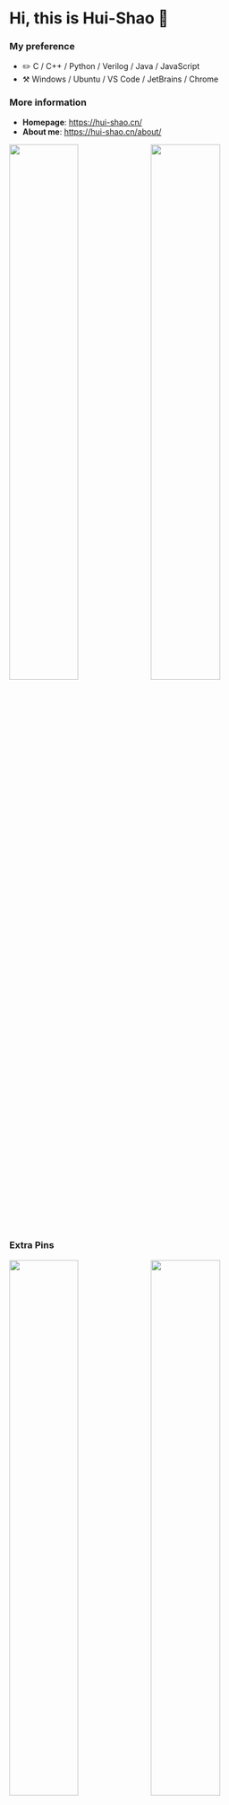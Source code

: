 # Hi, this is Hui-Shao :wave:

### My preference

- :pencil2: C / C++ / Python / Verilog / Java / JavaScript
- :hammer_and_pick: Windows / Ubuntu / VS Code / JetBrains / Chrome

### More information

- **Homepage**: <https://hui-shao.cn/>
- **About me**: <https://hui-shao.cn/about/>

<p align="left">
  <img width="49.5%" src="https://github-readme-stats-hui-shao.vercel.app/api?username=hui-shao&card_width=500&show_icons=true&count_private=true&include_all_commits=true&title_color=006df9&icon_color=f3437a&bg_color=32,ccffd8,9effe9,75eaff">
  <img width="49.5%" src="https://github-readme-stats-hui-shao.vercel.app/api/top-langs/?username=hui-shao&langs_count=6&layout=compact&card_width=374">
</p>

### Extra Pins
<p align="left">
  <img width="49.5%" src="https://github-readme-stats-hui-shao.vercel.app/api/pin?username=hui-shao&repo=python-webspider">
  <img width="49.5%" src="https://github-readme-stats-hui-shao.vercel.app/api/pin?username=hui-shao&repo=AlwaysOnNumLock">
  <img width="49.5%" src="https://github-readme-stats-hui-shao.vercel.app/api/pin?username=hui-shao&repo=StartMenuButtonHider">
  <img width="49.5%" src="https://github-readme-stats-hui-shao.vercel.app/api/pin?username=hui-shao&repo=Xshell7_Xftp7_Mod">
</p>
